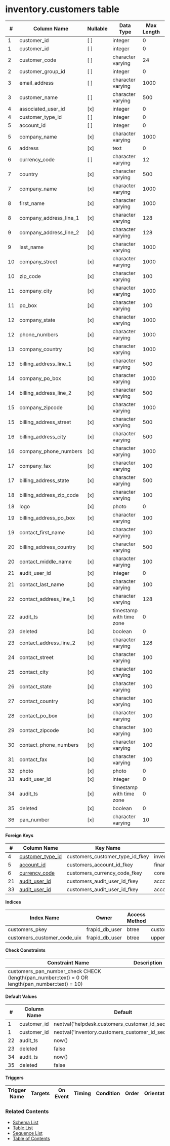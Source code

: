 # inventory.customers table



| # | Column Name | Nullable | Data Type | Max Length | Description |
| --- | --- | --- | --- | --- | --- |
| 1 | customer_id | [ ] | integer | 0 |  |
| 1 | customer_id | [ ] | integer | 0 |  |
| 2 | customer_code | [ ] | character varying | 24 |  |
| 2 | customer_group_id | [ ] | integer | 0 |  |
| 3 | email_address | [ ] | character varying | 1000 |  |
| 3 | customer_name | [ ] | character varying | 500 |  |
| 4 | associated_user_id | [x] | integer | 0 |  |
| 4 | customer_type_id | [ ] | integer | 0 |  |
| 5 | account_id | [ ] | integer | 0 |  |
| 5 | company_name | [x] | character varying | 1000 |  |
| 6 | address | [x] | text | 0 |  |
| 6 | currency_code | [ ] | character varying | 12 |  |
| 7 | country | [x] | character varying | 500 |  |
| 7 | company_name | [x] | character varying | 1000 |  |
| 8 | first_name | [x] | character varying | 1000 |  |
| 8 | company_address_line_1 | [x] | character varying | 128 |  |
| 9 | company_address_line_2 | [x] | character varying | 128 |  |
| 9 | last_name | [x] | character varying | 1000 |  |
| 10 | company_street | [x] | character varying | 1000 |  |
| 10 | zip_code | [x] | character varying | 100 |  |
| 11 | company_city | [x] | character varying | 1000 |  |
| 11 | po_box | [x] | character varying | 100 |  |
| 12 | company_state | [x] | character varying | 1000 |  |
| 12 | phone_numbers | [x] | character varying | 1000 |  |
| 13 | company_country | [x] | character varying | 1000 |  |
| 13 | billing_address_line_1 | [x] | character varying | 500 |  |
| 14 | company_po_box | [x] | character varying | 1000 |  |
| 14 | billing_address_line_2 | [x] | character varying | 500 |  |
| 15 | company_zipcode | [x] | character varying | 1000 |  |
| 15 | billing_address_street | [x] | character varying | 500 |  |
| 16 | billing_address_city | [x] | character varying | 500 |  |
| 16 | company_phone_numbers | [x] | character varying | 1000 |  |
| 17 | company_fax | [x] | character varying | 100 |  |
| 17 | billing_address_state | [x] | character varying | 500 |  |
| 18 | billing_address_zip_code | [x] | character varying | 100 |  |
| 18 | logo | [x] | photo | 0 |  |
| 19 | billing_address_po_box | [x] | character varying | 100 |  |
| 19 | contact_first_name | [x] | character varying | 100 |  |
| 20 | billing_address_country | [x] | character varying | 500 |  |
| 20 | contact_middle_name | [x] | character varying | 100 |  |
| 21 | audit_user_id | [x] | integer | 0 |  |
| 21 | contact_last_name | [x] | character varying | 100 |  |
| 22 | contact_address_line_1 | [x] | character varying | 128 |  |
| 22 | audit_ts | [x] | timestamp with time zone | 0 |  |
| 23 | deleted | [x] | boolean | 0 |  |
| 23 | contact_address_line_2 | [x] | character varying | 128 |  |
| 24 | contact_street | [x] | character varying | 100 |  |
| 25 | contact_city | [x] | character varying | 100 |  |
| 26 | contact_state | [x] | character varying | 100 |  |
| 27 | contact_country | [x] | character varying | 100 |  |
| 28 | contact_po_box | [x] | character varying | 100 |  |
| 29 | contact_zipcode | [x] | character varying | 100 |  |
| 30 | contact_phone_numbers | [x] | character varying | 100 |  |
| 31 | contact_fax | [x] | character varying | 100 |  |
| 32 | photo | [x] | photo | 0 |  |
| 33 | audit_user_id | [x] | integer | 0 |  |
| 34 | audit_ts | [x] | timestamp with time zone | 0 |  |
| 35 | deleted | [x] | boolean | 0 |  |
| 36 | pan_number | [x] | character varying | 10 |  |



**Foreign Keys**

| # | Column Name | Key Name | References |
| --- | --- | --- | --- |
| 4 | [customer_type_id](../inventory/customer_types.md) | customers_customer_type_id_fkey | inventory.customer_types.customer_type_id |
| 5 | [account_id](../finance/accounts.md) | customers_account_id_fkey | finance.accounts.account_id |
| 6 | [currency_code](../core/currencies.md) | customers_currency_code_fkey | core.currencies.currency_code |
| 21 | [audit_user_id](../account/users.md) | customers_audit_user_id_fkey | account.users.user_id |
| 33 | [audit_user_id](../account/users.md) | customers_audit_user_id_fkey | account.users.user_id |



**Indices**

| Index Name | Owner | Access Method | Definition | Description |
| --- | --- | --- | --- | --- |
| customers_pkey | frapid_db_user | btree | customer_id |  |
| customers_customer_code_uix | frapid_db_user | btree | upper(customer_code::text) |  |



**Check Constraints**

| Constraint Name | Description |
| --- | --- |
| customers_pan_number_check CHECK (length(pan_number::text) = 0 OR length(pan_number::text) = 10) |  |



**Default Values**

| # | Column Name | Default |
| --- | --- | --- |
| 1 | customer_id | nextval('helpdesk.customers_customer_id_seq'::regclass) |
| 1 | customer_id | nextval('inventory.customers_customer_id_seq'::regclass) |
| 22 | audit_ts | now() |
| 23 | deleted | false |
| 34 | audit_ts | now() |
| 35 | deleted | false |


**Triggers**

| Trigger Name | Targets | On Event | Timing | Condition | Order | Orientation | Description |
| --- | --- | --- | --- | --- | --- | --- | --- |


### Related Contents
* [Schema List](../../schemas.md)
* [Table List](../../tables.md)
* [Sequence List](../../sequences.md)
* [Table of Contents](../../README.md)
